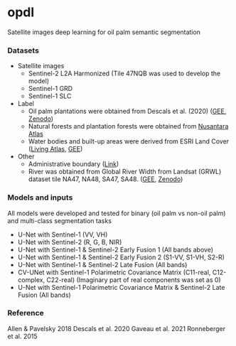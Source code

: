 # opdl
Satellite images deep learning for oil palm semantic segmentation


### Datasets
* Satellite images
  * Sentinel-2 L2A Harmonized (Tile 47NQB was used to develop the model)
  * Sentinel-1 GRD
  * Sentinel-1 SLC
* Label
  * Oil palm plantations were obtained from Descals et al. (2020) ([GEE](https://developers.google.com/earth-engine/datasets/catalog/BIOPAMA_GlobalOilPalm_v1), [Zenodo](https://zenodo.org/record/4473715#.ZBCVAx_MK9I))
  * Natural forests and plantation forests were obtained from [Nusantara Atlas](https://map.nusantara-atlas.org/)
  * Water bodies and built-up areas were derived from ESRI Land Cover ([Living Atlas](https://livingatlas.arcgis.com/landcoverexplore), [GEE](https://gee-community-catalog.org/projects/S2TSLULC/))
* Other
  * Administrative boundary ([Link](http://geoportal.riau.go.id/))
  * River was obtained from Global River Width from Landsat (GRWL) dataset tile NA47, NA48, SA47, SA48. ([GEE](https://gee-community-catalog.org/projects/grwl/), [Zenodo](https://zenodo.org/record/1297434#.ZBCTKx_MK9I))

### Models and inputs
All models were developed and tested for binary (oil palm vs non-oil palm) and multi-class segmentation tasks
* U-Net with Sentinel-1 (VV, VH)
* U-Net with Sentinel-2 (R, G, B, NIR)
* U-Net with Sentinel-1 & Sentinel-2 Early Fusion 1 (All bands above)
* U-Net with Sentinel-1 & Sentinel-2 Early Fusion 2 (S1-VV, S1-VH, S2-R)
* U-Net with Sentinel-1 & Sentinel-2 Late Fusion (All bands)
* CV-UNet with Sentinel-1 Polarimetric Covariance Matrix (C11-real, C12-complex, C22-real) (Imaginary part of real components was set as 0)
* U-Net with Sentinel-1 Polarimetric Covariance Matrix & Sentinel-2 Late Fusion (All bands)

### Reference
Allen & Pavelsky 2018
Descals et al. 2020
Gaveau et al. 2021
Ronneberger et al. 2015
